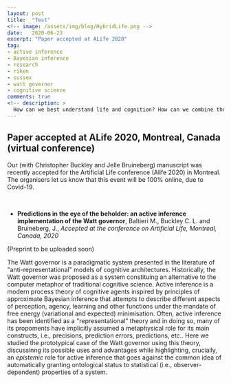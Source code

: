 ```yaml
---
layout: post
title:  "Test"
<!-- image: /assets/img/blog/HybridLife.png -->
date:   2020-06-23
excerpt: "Paper accepted at ALife 2020"
tag:
- active inference
- Bayesian inference
- research
- riken
- sussex
- watt governor
- cognitive science
comments: true
<!-- description: >
  How can we best understand life and cognition? How can we combine the results of different technological advances with natural organisms? -->
---
```



## Paper accepted at ALife 2020, Montreal, Canada (virtual conference)
Our (with Christopher Buckley and Jelle Bruineberg) manuscript was recently accepted for the Artificial Life conference (Alife 2020) in Montreal. The organisers let us know that this event will be 100% online, due to Covid-19.


&nbsp;
&nbsp;

- **Predictions in the eye of the beholder: an active inference implementation of the Watt governor**, Baltieri M., Buckley C. L. and Bruineberg, J., *Accepted at the conference on Artificial Life, Montreal, Canada, 2020* 

(Preprint to be uploaded soon)

The Watt governor is a paradigmatic system presented in the literature of "anti-representational" models of cognitive architectures. Historically, the Watt governor was proposed as a system constituing an alternative to the computer metaphor of traditional cognitive science. Active inference is a modern process theory of cognitive agents inspired by principles of approximate Bayesian inference that attempts to describe different aspects of perception, agency, learning and other functions under the mandate of free energy (variational and expected) minimisation. Often, active inference has been identified as a "representational" theory and in doing so, many of its propoments have implicitly assumed a metaphysical role for its main constructs, i.e., precisions, prediction errors, predictions, etc.. Here we studied the prototypical case of the Watt governor using this theory, discussinng its possible uses and advantages while highlighting, crucially, an *epistemic* role for active inference that goes against the common idea of automatically granting ontological status to statistical (i.e., observer-dependent) properties of a system.